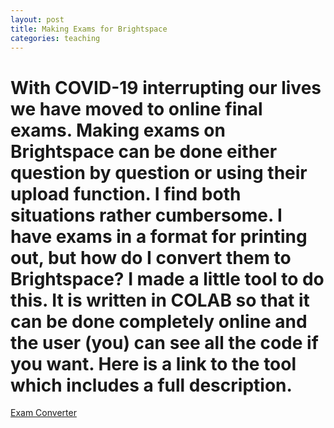 ```yaml
---
layout: post
title: Making Exams for Brightspace
categories: teaching
---
```


# With COVID-19 interrupting our lives we have moved to online final exams. Making exams on Brightspace can be done either question by question or using their upload function. I find both situations rather cumbersome. I have exams in a format for printing out, but how do I convert them to Brightspace? I made a little tool to do this. It is written in COLAB so that it can be done completely online and the user (you) can see all the code if you want. Here is a link to the tool which includes a full description.

[Exam Converter](https://colab.research.google.com/drive/1I2rHUmXvXwdfGYYINam0O0wfSrPILdvF)
